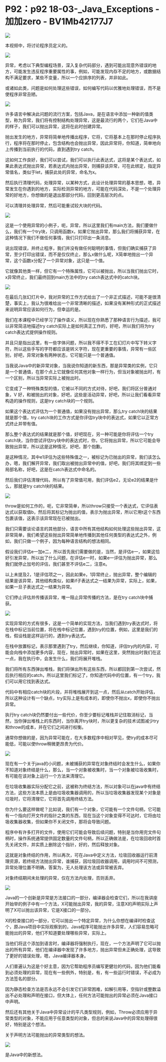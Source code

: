 # P92：p92 18-03-_Java_Exceptions - 加加zero - BV1Mb42177J7

![](img/ec5254b919f82bf8d5a0bcb2c73e378c_0.png)

本视频中，将讨论程序员定义的。

![](img/ec5254b919f82bf8d5a0bcb2c73e378c_2.png)

异常，考虑以下典型编程场景，深入复杂代码部分，遇到可能出现意外错误的地方，可能发生违反程序重要属性的事，例如，可能发现内存不足的地方，或数据结构不满足要求，某些不变量，所以一个应排序的列表，并非如此。

或诸如此类，问题是如何处理这些错误，如何编写代码以优雅地处理错误，而不是使程序非常丑陋。

![](img/ec5254b919f82bf8d5a0bcb2c73e378c_4.png)

许多语言中解决此问题的流行方案，包括Java，是在语言中添加一种新的值类型，称为异常，我们将有控制结构处理异常，这是最流行的两个，它们在Java中的样子，我们可以抛出异常，这将在此时创建异常。

抛出发生的地方，异常将简单地传播出程序，它将，它将基本上在那时停止程序执行，程序将在那时停止，包含结构也会抛出异常，因此异常将，你知道，简单地向上传播到当前执行的代码，直到遇到try catch。

这如何工作良好，我们可以尝试，我们可以执行此表达式，这将是某个表达式，如果此表达式抛出异常，若表达式内抛出异常，则捕获该异常，可在此绑定，指定异常值名，类似于let，捕获此处的异常，命名为x。

然后执行清理代码，处理异常，以某种方式，此设计处理异常的基本思想，嗯，异常发生在你遇到的地方，实际检测异常的地方，可能在代码深处，不是一个处理异常的好地方，你想做的是退出那部分代码，回到更高层次的点。

可以清理并处理异常，然后可能重试较大块的代码。

![](img/ec5254b919f82bf8d5a0bcb2c73e378c_6.png)

这是一个使用异常的小例子，呃，异常，所以这里我们有main方法，我们要做什么，我们有一个try块，只调用函数x，如果它抛出异常，那么我们将捕获异常，在这种情况下我们不做任何事情，我们只打印出一条消息。

说出现错误，并终止程序，我们并没有做任何聪明的事情，但我们确实捕获了异常，至少打印出错误，而不是仅仅终止，那么x做什么呢，X简单地抛出一个异常，这个函数x分配了一个异常对象，这只是一个值。

它就像其他类一样，但它有一个特殊属性，它可以被抛出，所以当我们抛出它时，x异常终止，我们最终回到main方法中的try catch表达式中的catch块。



![](img/ec5254b919f82bf8d5a0bcb2c73e378c_8.png)

在最后几张幻灯片中，我对异常的工作方式给出了一个非正式描述，可能不是很清楚，事实上，我认为很难给出一个非常清晰的描述，如果没有某种形式的正式描述来说明异常应该如何行为，但幸运的是。

我们在本课程中已经学习了操作语义，所以现在你熟悉了那种语言行为描述，我可以非常简洁地描述try catch实际上是如何真正工作的，好吧，所以我们将为try catch表达式提供操作规则。

并且只是指出这里，有一些字体问题，所以我不得不手工在幻灯片中写下转义字符，所以这些手写的字符都应该是转义字符，现在更重要的事情，异常有一些区别，好吧，异常对象有两种状态，它可能只是一个普通值。

当我说Java中的新异常对象，当我说你知道的新东西，那是异常类的实例，它只是一个普通值，在那个点上它就像任何其他对象一样行为，但当对象被抛出时，有一个区别，所以当异常实际上被抛出时。

它变成了一种特殊类型的值，它被以不同的方式对待，好吧，我们将区分普通对象，V 好，和被抛出的对象，好吧，这些是活动异常，好吧，所以让我们看看异常构造的操作规则，这是try catch块的一个规则。

如果这个表达式评估为一个普通值，如果没有抛出异常，那么try catch块的结果就是那个值，try catch块的工作方式是你评估try块中的表达式，如果它以正常方式终止并带有值。

那么整个表达式的结果就是那个值，好吧现在，另一种可能是你将评估一个try catch块，当你尝试评估try块中的表达式时，你，它将抛出异常，所以它可能会导致抛出异常，所以这是这种情况，好吧，那个抱歉。

是这种情况，其中e1评估为这些特殊值之一，被标记为已抛出的异常，我们该怎么办，嗯，我们解开异常，我们取出被抛出异常中的值，好吧，我们将其绑定到一些局部名称，好吧，这是在catch表达式中命名的。

然后我们评估清理代码，所以有了异常值可用，我们评估e2，无论e2的结果是什么，那就是try catch块的结果。



![](img/ec5254b919f82bf8d5a0bcb2c73e378c_10.png)

throw是如何工作的，呃，它非常简单，所以throw只接受一个表达式，它评估表达式以获取值b，然后将其标记为抛出的值，表示为抛出异常，所以它用t这个东西包裹该值，这表示该异常现在已被抛出。

我们只需要谈论语言的其他部分，语言中所有其他结构如何处理这些抛出异常，这非常简单，我们希望这些抛出异常简单地传播到其他任何类型的表达式之外，例如，我们只做一个例子，因为每种语言结构的想法相同。

假设我们评估e一加e二，所以首先我们需要做的是，当然，是评估e一，如果这恰好引发异常，所以出了什么问题，在评估e一时，如果e一评估为抛出异常，那么我们就停止加号的评估，我们甚至不评估e二，注意e。

以上未提及2，1是评估项之一，因此如果e，1异常终止，抛出异常，整个编辑的结果是该异常，其他结构类似，如果if子表达式之一结果为异常，实际上，如果，如果一旦子表达式之一结果为异常。

它们停止评估并传播该异常，唯一阻止异常传播的方法，是在try catch块中捕获。

![](img/ec5254b919f82bf8d5a0bcb2c73e378c_12.png)

实现异常的方式有很多，这是一个简单的实现方法，当我们遇到try表达式时，将在栈中标记当前位置，将在栈中标记位置，遇到try的位置，例如，这里是我们的栈，假设栈是这样运行的，遇到try表达式。

在栈中放置标记，表示那里遇到了try，然后继续，你知道，评估try内的内容，可能会向栈中添加更多内容，现在，抛出异常时，如果在这里，突然抛出时我们在这一点，我在执行中，会发生什么，我们将展开堆栈。

我们将所有东西弹出堆栈，我们将弹出所有这些东西，所以都回到第一次尝试，然后执行相应的catch，所以这里我们标记了，你知道代码中的位置，有一个try，我们可以用它找到表达式。

代码中有相应catch块的片段，并将堆栈展开到这一点，然后从catch开始评估，所以这种设计有一个缺点，try实际上是有成本的，即使你不抛出x，即使你不抛出异常。

执行try catch块仍然要付出一些代价，你至少要标记堆栈并记住取消标记，当然，当你弹出堆栈上的东西时，当你离开try块时，所以更复杂的技术试图减少try和throw的成本，并在它们之间进行权衡。

通常你想做的是，因为异常可能在，在大多数程序中相对罕见，使try的成本尽可能低，可能以使throw稍微更昂贵为代价。



![](img/ec5254b919f82bf8d5a0bcb2c73e378c_14.png)

现在有一个关于java的小问题，未被捕获的异常在对象终结时会发生什么，如果你不知道对象终结是什么，那么，当一个对象被收集时，当一个对象被垃圾收集时，有可能在该对象上运行一个方法来清理它。

在垃圾收集器实际分配它之前，这被称为终结方法，所以对象可以在java中有终结方法，这些方法本质上是由垃圾收集器调用的，所以当垃圾收集器发现某个对象是垃圾时，它将清理它，它将首先调用终结方法。

你为什么要这样做呢？比如说，我们有一个对象，它可能有一个文件句柄，它可能有一个指向打开文件的指针之类的东西，现在当这个对象变得不可达时，它将由垃圾收集器收集，但如果你不关闭文件，那将会导致问题。

程序中有许多打开的文件，使用它们可能会导致后续问题，特别是当你用完文件句柄时，操作系统通常提供固定数量的文件句柄，所以正确做法是，在垃圾回收时首先关闭文件，并实质上删除这个指针，好的，然后释放对象。

这就是对象终结的作用，所以再次，可在Java中定义方法，垃圾回收器运行前清理资源，若终结方法抛出异常，谁捕获，因垃圾回收器调用，调用时间不可预测，异常处理位置不明确，答案为，无人处理该方法或异常被丢弃。

对象终结期间未处理的异常，仅在方法内处理，否则丢弃。

![](img/ec5254b919f82bf8d5a0bcb2c73e378c_16.png)

Java的一个创新是异常是方法接口的一部分，编译器会检查它们，所以在我讲座开始举的例子中有一个方法，X可能抛出异常，我的异常，注意X的声明实际上声明了X可以抛出该异常，它是X接口的一部分。

X的检查接口的一部分，它可以抛出一个特定异常，为什么你想在编译时检查这个，原Java项目中实际观察到的，Java程序可能抛出许多异常，人们容易忽略可能抛出的异常，他们不知道要处理哪些异常，实际上。

当他们将这个添加到语言时，编译器将强制执行，现在，一个方法声明了它可以抛出的所有异常，他们在编译器中发现了许多地方，抛出异常但未正确处理，这导致了更好的错误处理，嗯，Java编译器本身。

人们普遍认为这是个好主意，因为它帮助程序员编写更健壮的代码，因为他们能看到必须处理的异常，现在有一些例外，特别是，有，有一些运行时错误，不必成为方法签名的部分。

因为静态检查方法是否永远不会引发它们非常困难，如解引用等，空指针或整数溢出不必处理和声明在接口，但大体上，任何方法可能抛出的异常必须在Java接口中声明。

然后还有其他关于Java中异常设计的平凡类型规则，例如，Throw必须应用于异常类型的对象，不能应用于任意类型的对象，但总的来说Java中的异常处理得很好，特别是这个想法。

关于声明方法可能抛出的异常类型的想法。

![](img/ec5254b919f82bf8d5a0bcb2c73e378c_18.png)

是Java中的新想法。